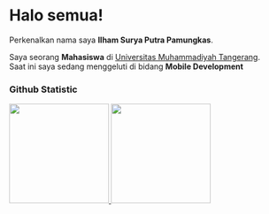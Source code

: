 # Halo semua! 

Perkenalkan nama saya **Ilham Surya Putra Pamungkas**.<br>

Saya seorang **Mahasiswa** di [Universitas Muhammadiyah Tangerang](https://umt.ac.id/).<br>
Saat ini saya sedang menggeluti di bidang **Mobile Development**

### Github Statistic
<p align="left">
<a href="https://github.com/dimasmds">
  <img height="180em" src="https://github-readme-stats-eight-theta.vercel.app/api?username=ispamungkas&show_icons=true&theme=algolia&include_all_commits=true&count_private=true"/>
  <img height="180em" src="https://github-readme-stats-eight-theta.vercel.app/api/top-langs/?username=ispamungkas&layout=compact&langs_count=8&theme=algolia"/>
</a>
</p>
